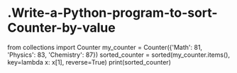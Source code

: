 # .Write-a-Python-program-to-sort-Counter-by-value

from collections import Counter
my_counter = Counter({'Math': 81, 'Physics': 83, 'Chemistry': 87})
sorted_counter = sorted(my_counter.items(), key=lambda x: x[1], reverse=True)
print(sorted_counter)
